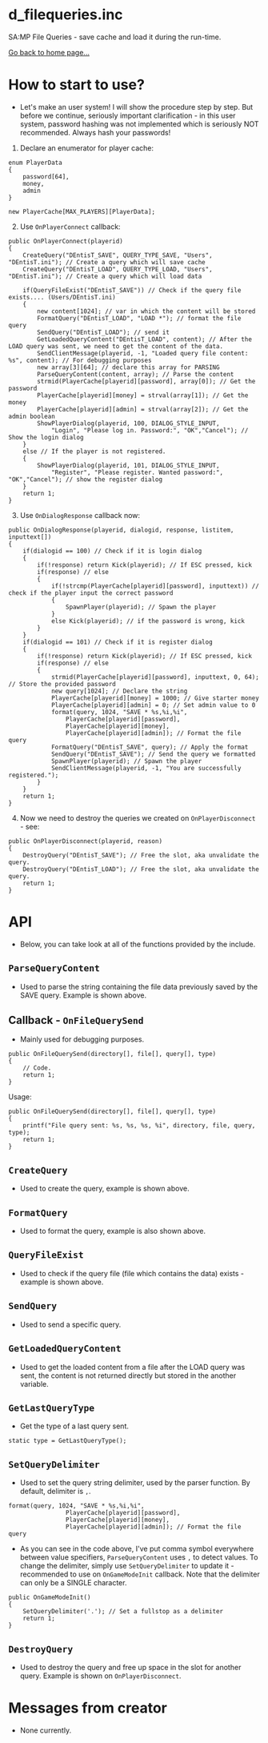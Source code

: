 # d_filequeries.inc
SA:MP File Queries - save cache and load it during the run-time.

[Go back to home page...](README.md)

# How to start to use?
- Let's make an user system! I will show the procedure step by step. But before we continue, seriously important clarification - in this user system, password hashing was not implemented which is seriously NOT recommended. Always hash your passwords!

1. Declare an enumerator for player cache:
```pawn
enum PlayerData
{
    password[64],
    money,
    admin
}

new PlayerCache[MAX_PLAYERS][PlayerData];
```
2. Use ``OnPlayerConnect`` callback:
```pawn
public OnPlayerConnect(playerid)
{
    CreateQuery("DEntisT_SAVE", QUERY_TYPE_SAVE, "Users", "DEntisT.ini"); // Create a query which will save cache
    CreateQuery("DEntisT_LOAD", QUERY_TYPE_LOAD, "Users", "DEntisT.ini"); // Create a query which will load data
    
    if(QueryFileExist("DEntisT_SAVE")) // Check if the query file exists.... (Users/DEntisT.ini)
    {
        new content[1024]; // var in which the content will be stored
        FormatQuery("DEntisT_LOAD", "LOAD *"); // format the file query
        SendQuery("DEntisT_LOAD"); // send it
        GetLoadedQueryContent("DEntisT_LOAD", content); // After the LOAD query was sent, we need to get the content of the data.
        SendClientMessage(playerid, -1, "Loaded query file content: %s", content); // For debugging purposes
        new array[3][64]; // declare this array for PARSING
        ParseQueryContent(content, array); // Parse the content
        strmid(PlayerCache[playerid][password], array[0]); // Get the password 
        PlayerCache[playerid][money] = strval(array[1]); // Get the money
        PlayerCache[playerid][admin] = strval(array[2]); // Get the admin boolean
        ShowPlayerDialog(playerid, 100, DIALOG_STYLE_INPUT, 
            "Login", "Please log in. Password:", "OK","Cancel"); // Show the login dialog
    }
    else // If the player is not registered.
    {
        ShowPlayerDialog(playerid, 101, DIALOG_STYLE_INPUT, 
            "Register", "Please register. Wanted password:", "OK","Cancel"); // show the register dialog
    }
    return 1;
}
```
3. Use ``OnDialogResponse`` callback now:
```pawn
public OnDialogResponse(playerid, dialogid, response, listitem, inputtext[])
{
    if(dialogid == 100) // Check if it is login dialog
    {
        if(!response) return Kick(playerid); // If ESC pressed, kick
        if(response) // else
        {
            if(!strcmp(PlayerCache[playerid][password], inputtext)) // check if the player input the correct password
            {
                SpawnPlayer(playerid); // Spawn the player
            }
            else Kick(playerid); // if the password is wrong, kick
        }
    }
    if(dialogid == 101) // Check if it is register dialog
    {
        if(!response) return Kick(playerid); // If ESC pressed, kick
        if(response) // else
        {
            strmid(PlayerCache[playerid][password], inputtext, 0, 64); // Store the provided password
            new query[1024]; // Declare the string
            PlayerCache[playerid][money] = 1000; // Give starter money
            PlayerCache[playerid][admin] = 0; // Set admin value to 0
            format(query, 1024, "SAVE * %s,%i,%i", 
                PlayerCache[playerid][password],
                PlayerCache[playerid][money],
                PlayerCache[playerid][admin]); // Format the file query
            FormatQuery("DEntisT_SAVE", query); // Apply the format
            SendQuery("DEntisT_SAVE"); // Send the query we formatted
            SpawnPlayer(playerid); // Spawn the player
            SendClientMessage(playerid, -1, "You are successfully registered.");
        }
    }
    return 1;
}
```
4. Now we need to destroy the queries we created on `OnPlayerDisconnect` - see:
```pawn
public OnPlayerDisconnect(playerid, reason)
{
    DestroyQuery("DEntisT_SAVE"); // Free the slot, aka unvalidate the query.
    DestroyQuery("DEntisT_LOAD"); // Free the slot, aka unvalidate the query.
    return 1;
}
```
# API
- Below, you can take look at all of the functions provided by the include.

## ``ParseQueryContent``
- Used to parse the string containing the file data previously saved by the SAVE query. Example is shown above.
## Callback - ``OnFileQuerySend``
- Mainly used for debugging purposes.
```pawn
public OnFileQuerySend(directory[], file[], query[], type) 
{
    // Code.
    return 1;
}
```
Usage:
```pawn
public OnFileQuerySend(directory[], file[], query[], type) 
{
    printf("File query sent: %s, %s, %s, %i", directory, file, query, type);
    return 1;
}
```

## ``CreateQuery``
- Used to create the query, example is shown above.

## ``FormatQuery``
- Used to format the query, example is also shown above.

## ``QueryFileExist``
- Used to check if the query file (file which contains the data) exists - example is shown above.

## ``SendQuery``
- Used to send a specific query.

## ``GetLoadedQueryContent``
- Used to get the loaded content from a file after the LOAD query was sent, the content is not returned directly but stored in the another variable.

## ``GetLastQueryType``
- Get the type of a last query sent.

```pawn
static type = GetLastQueryType();
```
## ``SetQueryDelimiter``
- Used to set the query string delimiter, used by the parser function. By default, delimiter is `,`.
```pawn
format(query, 1024, "SAVE * %s,%i,%i", 
                PlayerCache[playerid][password],
                PlayerCache[playerid][money],
                PlayerCache[playerid][admin]); // Format the file query
```
- As you can see in the code above, I've put comma symbol everywhere between value specifiers, ``ParseQueryContent`` uses `,` to detect values.
To change the delimiter, simply use ``SetQueryDelimiter`` to update it - recommended to use on ``OnGameModeInit`` callback. Note that the delimiter can only be a SINGLE character.
```pawn
public OnGameModeInit()
{
    SetQueryDelimiter('.'); // Set a fullstop as a delimiter
    return 1;
}
```
## `DestroyQuery`
- Used to destroy the query and free up space in the slot for another query. Example is shown on ``OnPlayerDisconnect``.
# Messages from creator
- None currently.
